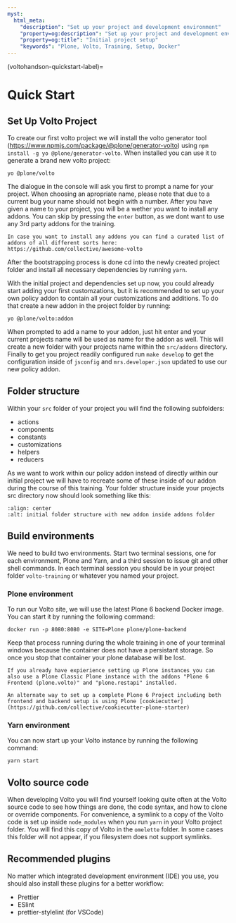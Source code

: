 ```yaml
---
myst:
  html_meta:
    "description": "Set up your project and development environment"
    "property=og:description": "Set up your project and development environment"
    "property=og:title": "Initial project setup"
    "keywords": "Plone, Volto, Training, Setup, Docker"
---
```


(voltohandson-quickstart-label)=

# Quick Start

## Set Up Volto Project

To create our first volto project we will install the volto generator tool (https://www.npmjs.com/package/@plone/generator-volto) using `npm install -g yo @plone/generator-volto`. When installed you can use it to generate a brand new volto project:

```shell
yo @plone/volto
```
The dialogue in the console will ask you first to prompt a name for your project. When choosing an apropriate name, please note that due to a current bug your name should not begin with a number. After you have given a name to your project, you will be a wether you want to install any addons. You can skip by pressing the `enter` button, as we dont want to use any 3rd party addons for the training.

```{hint}
In case you want to install any addons you can find a curated list of addons of all different sorts here: https://github.com/collective/awesome-volto
```

After the bootstrapping process is done cd into the newly created project folder and install all necessary dependencies by running `yarn`.

With the initial project and dependencies set up now, you could already start adding your first customzations, but it is recommended to set up your own policy addon to contain all your customizations and additions. To do that create a new addon in the project folder by running:

```shell
yo @plone/volto:addon
```

When prompted to add a name to your addon, just hit enter and your current projects name will be used as name for the addon as well. This will create a new folder with your projects name within the `src/addons` directory. Finally to get you project readily configured run `make develop` to get the configuration inside of `jsconfig` and `mrs.developer.json` updated to use our new policy addon.

## Folder structure

Within your `src` folder of your project you will find the following subfolders:

- actions
- components
- constants
- customizations
- helpers
- reducers

As we want to work within our policy addon instead of directly within our initial project we will have to recreate some of these inside of our addon during the course of this training. Your folder structure inside your projects src directory now should look something like this:

```{image} _static/initial_folder_structure.png
:align: center
:alt: initial folder structure with new addon inside addons folder
```


## Build environments

We need to build two environments.
Start two terminal sessions, one for each environment, Plone and Yarn, and a third session to issue git and other shell commands.
In each terminal session you should be in your project folder `volto-training` or whatever you named your project.

### Plone environment

To run our Volto site, we will use the latest Plone 6 backend Docker image.
You can start it by running the following command:

```shell
docker run -p 8080:8080 -e SITE=Plone plone/plone-backend
```

Keep that process running during the whole training in one of your terminal windows because the container does not have a persistant storage. So once you stop that container your plone database will be lost.

```{note}
If you already have expierience setting up Plone instances you can also use a Plone Classic Plone instance with the addons "Plone 6 Frontend (plone.volto)" and "plone.restapi" installed.
```

```{seealso}
An alternate way to set up a complete Plone 6 Project including both frontend and backend setup is using Plone [cookiecutter](https://github.com/collective/cookiecutter-plone-starter)
```
### Yarn environment

You can now start up your Volto instance by running the following command:

```shell
yarn start
```

## Volto source code

When developing Volto you will find yourself looking quite often at the Volto source code to see how things are done, the code syntax, and how to clone or override components.
For convenience, a symlink to a copy of the Volto code is set up inside `node_modules` when you run `yarn` in your Volto project folder.
You will find this copy of Volto in the `omelette` folder. In some cases this folder will not appear, if you filesystem does not support symlinks.

## Recommended plugins

No matter which integrated development environment (IDE) you use, you should also install these plugins for a better workflow:

- Prettier
- ESlint
- prettier-stylelint (for VSCode)
